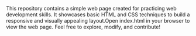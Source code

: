 This repository contains a simple web page created for practicing web development skills. It showcases basic HTML and CSS techniques to build a responsive and visually appealing layout.Open index.html in your browser to view the web page.
Feel free to explore, modify, and contribute!
